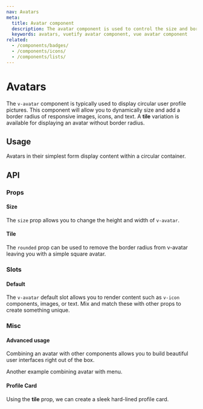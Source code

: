 ```yaml
---
nav: Avatars
meta:
  title: Avatar component
  description: The avatar component is used to control the size and border radius of an image. It can be used with numerous components to provide better visual context.
  keywords: avatars, vuetify avatar component, vue avatar component
related:
  - /components/badges/
  - /components/icons/
  - /components/lists/
---
```


# Avatars

The `v-avatar` component is typically used to display circular user profile pictures. This component will allow you to dynamically size and add a border radius of responsive images, icons, and text. A **tile** variation is available for displaying an avatar without border radius.

<entry />

## Usage

Avatars in their simplest form display content within a circular container.

<!-- <usage name="v-avatar" /> -->

## API

<api-inline />

### Props

#### Size

The `size` prop allows you to change the height and width of `v-avatar`.

<example file="v-avatar/prop-size" />

#### Tile

The `rounded` prop can be used to remove the border radius from v-avatar leaving you with a simple square avatar.

<example file="v-avatar/prop-tile" />

### Slots

#### Default

The `v-avatar` default slot allows you to render content such as `v-icon` components, images, or text. Mix and match these with other props to create something unique.

<example file="v-avatar/slot-default" />

<discovery />

### Misc

#### Advanced usage

Combining an avatar with other components allows you to build beautiful user interfaces right out of the box.

<example file="v-avatar/misc-advanced" />

Another example combining avatar with menu.

<example file="v-avatar/misc-avatar-menu" />

#### Profile Card

Using the **tile** prop, we can create a sleek hard-lined profile card.

<example file="v-avatar/misc-profile-card" />

<backmatter />
